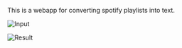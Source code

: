 This is a webapp for converting spotify playlists into text.

![Input](path/to/image.jpg)

![Result](path/to/image.jpg)
